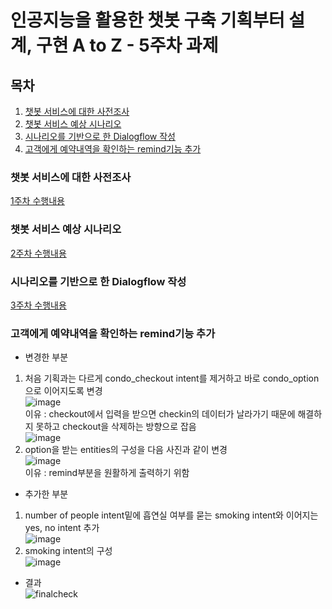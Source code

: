 # 인공지능을 활용한 챗봇 구축 기획부터 설계, 구현 A to Z - 5주차 과제
## 목차
1. [챗봇 서비스에 대한 사전조사](https://github.com/Chun-Jihun/Comento_From_planning_to_chatbot/tree/main/week5#챗봇-서비스에-대한-사전조사)
2. [챗봇 서비스 예상 시나리오](https://github.com/Chun-Jihun/Comento_From_planning_to_chatbot/tree/main/week5#챗봇-서비스-예상-시나리오)
3. [시나리오를 기반으로 한 Dialogflow 작성](https://github.com/Chun-Jihun/Comento_From_planning_to_chatbot/tree/main/week5#시나리오를-기반으로-한-Dialogflow-작성)
4. [고객에게 예약내역을 확인하는 remind기능 추가](https://github.com/Chun-Jihun/Comento_From_planning_to_chatbot/tree/main/week5#고객에게-예약내역을-확인하는-remind기능-추가)
### 챗봇 서비스에 대한 사전조사
[1주차 수행내용](https://github.com/Chun-Jihun/Comento_From_planning_to_chatbot/blob/main/week1/report.md#%EC%B1%97%EB%B4%87-%EA%B8%B0%ED%9A%8D%EC%84%9C)
### 챗봇 서비스 예상 시나리오
[2주차 수행내용](https://github.com/Chun-Jihun/Comento_From_planning_to_chatbot/blob/main/week2/report.md#%EC%BD%98%EB%8F%84-%EC%8B%A0%EC%B2%AD-%EC%98%88%EC%95%BD-%EC%84%9C%EB%B9%84%EC%8A%A4%EC%9D%98-%EC%8B%9C%EB%82%98%EB%A6%AC%EC%98%A4-%EC%9E%91%EC%84%B1)
### 시나리오를 기반으로 한 Dialogflow 작성
[3주차 수행내용](https://github.com/Chun-Jihun/Comento_From_planning_to_chatbot/blob/main/week3/report.md#google-dialogflow%EB%A5%BC-%EC%9D%B4%EC%9A%A9%ED%95%98%EC%97%AC-%EC%8B%9C%EB%82%98%EB%A6%AC%EC%98%A4-%EA%B5%AC%ED%98%84%ED%95%98%EA%B8%B0)
### 고객에게 예약내역을 확인하는 remind기능 추가
- 변경한 부분
1. 처음 기획과는 다르게 condo_checkout intent를 제거하고 바로 condo_option으로 이어지도록 변경   
![image](https://user-images.githubusercontent.com/86049096/196025436-33b0ddbd-664c-416f-9164-131bd489ee5c.png)   
이유 : checkout에서 입력을 받으면 checkin의 데이터가 날라가기 때문에 해결하지 못하고 checkout을 삭제하는 방향으로 잡음   
![image](https://user-images.githubusercontent.com/86049096/196026083-da04487d-1b7f-4a74-8a20-04664db14bf7.png)   
2. option을 받는 entities의 구성을 다음 사진과 같이 변경   
![image](https://user-images.githubusercontent.com/86049096/196026464-f8b9105a-e1c3-45d0-93c8-740bc0ae293c.png)   
이유 : remind부분을 원활하게 출력하기 위함   
- 추가한 부분
1. number of people intent밑에 흡연실 여부를 묻는 smoking intent와 이어지는 yes, no intent 추가   
![image](https://user-images.githubusercontent.com/86049096/196026250-29470bd8-61a6-4b94-8de4-ab3a99a2d4c8.png)   
2. smoking intent의 구성   
![image](https://user-images.githubusercontent.com/86049096/196026276-6e7507ba-6bf5-4a6d-afb3-2c3e4148d8f4.png)   
- 결과   
![finalcheck](https://user-images.githubusercontent.com/86049096/196026429-f5c83337-c768-4041-aa86-03e6b3efe86c.jpg)
